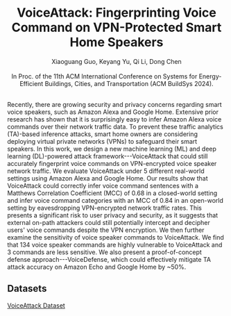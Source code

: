 # <div align="center">VoiceAttack: Fingerprinting Voice Command on VPN-Protected Smart Home Speakers</div>
<div align="center">Xiaoguang Guo, Keyang Yu, Qi Li, Dong Chen</div>
<br>
<div align="center">In Proc. of the 11th ACM International Conference on Systems for Energy-Efficient Buildings, Cities, and Transportation (ACM BuildSys 2024).</div>
<br>

Recently, there are growing security and privacy concerns regarding smart voice speakers, such as Amazon Alexa and Google Home. Extensive prior research has shown that it is surprisingly easy to infer Amazon Alexa voice commands over their network traffic data. To prevent these traffic analytics (TA)-based inference attacks, smart home owners are considering deploying virtual private networks (VPNs) to safeguard their smart speakers. In this work, we design a new machine learning (ML) and deep learning (DL)-powered attack framework---VoiceAttack that could still accurately fingerprint voice commands on VPN-encrypted voice speaker network traffic. We evaluate VoiceAttack under 5 different real-world settings using Amazon Alexa and Google Home. Our results show that VoiceAttack could correctly infer voice command sentences with a Matthews Correlation Coefficient (MCC) of 0.68 in a closed-world setting and infer voice command categories with an MCC of 0.84 in an open-world setting by eavesdropping VPN-encrypted network traffic rates. This presents a significant risk to user privacy and security, as it suggests that external on-path attackers could still potentially intercept and decipher users' voice commands despite the VPN encryption. We then further examine the sensitivity of voice speaker commands to VoiceAttack. We find that 134 voice speaker commands are highly vulnerable to VoiceAttack and 3 commands are less sensitive. We also present a proof-of-concept defense approach---VoiceDefense, which could effectively mitigate TA attack accuracy on Amazon Echo and Google Home by ~50%.

## Datasets

[VoiceAttack Dataset](https://www.kaggle.com/datasets/xiaoguangguo/voiceattack)

